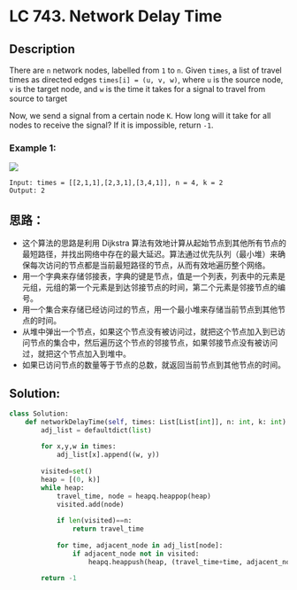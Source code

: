 # LC 743. Network Delay Time

## Description
There are `n` network nodes, labelled from `1` to `n`. Given `times`, a list of travel times as directed edges `times[i] = (u, v, w)`, where `u` is the source node, `v` is the target node, and `w` is the time it takes for a signal to travel from source to target

Now, we send a signal from a certain node `K`. How long will it take for all nodes to receive the signal? If it is impossible, return `-1`.

### Example 1:
<img src = "https://assets.leetcode.com/uploads/2019/05/23/931_example_1.png">

```
Input: times = [[2,1,1],[2,3,1],[3,4,1]], n = 4, k = 2
Output: 2
```

## 思路：
* 这个算法的思路是利用 Dijkstra 算法有效地计算从起始节点到其他所有节点的最短路径，并找出网络中存在的最大延迟。算法通过优先队列（最小堆）来确保每次访问的节点都是当前最短路径的节点，从而有效地遍历整个网络。
* 用一个字典来存储邻接表，字典的键是节点，值是一个列表，列表中的元素是元组，元组的第一个元素是到达邻接节点的时间，第二个元素是邻接节点的编号。
* 用一个集合来存储已经访问过的节点，用一个最小堆来存储当前节点到其他节点的时间。
* 从堆中弹出一个节点，如果这个节点没有被访问过，就把这个节点加入到已访问节点的集合中，然后遍历这个节点的邻接节点，如果邻接节点没有被访问过，就把这个节点加入到堆中。
* 如果已访问节点的数量等于节点的总数，就返回当前节点到其他节点的时间。

## Solution:
```python
class Solution:
    def networkDelayTime(self, times: List[List[int]], n: int, k: int) -> int:        
        adj_list = defaultdict(list)
        
        for x,y,w in times:
            adj_list[x].append((w, y))
        
        visited=set()
        heap = [(0, k)]
        while heap:
            travel_time, node = heapq.heappop(heap)
            visited.add(node)
            
            if len(visited)==n:
                return travel_time
            
            for time, adjacent_node in adj_list[node]:
                if adjacent_node not in visited:
                    heapq.heappush(heap, (travel_time+time, adjacent_node))
                
        return -1
```